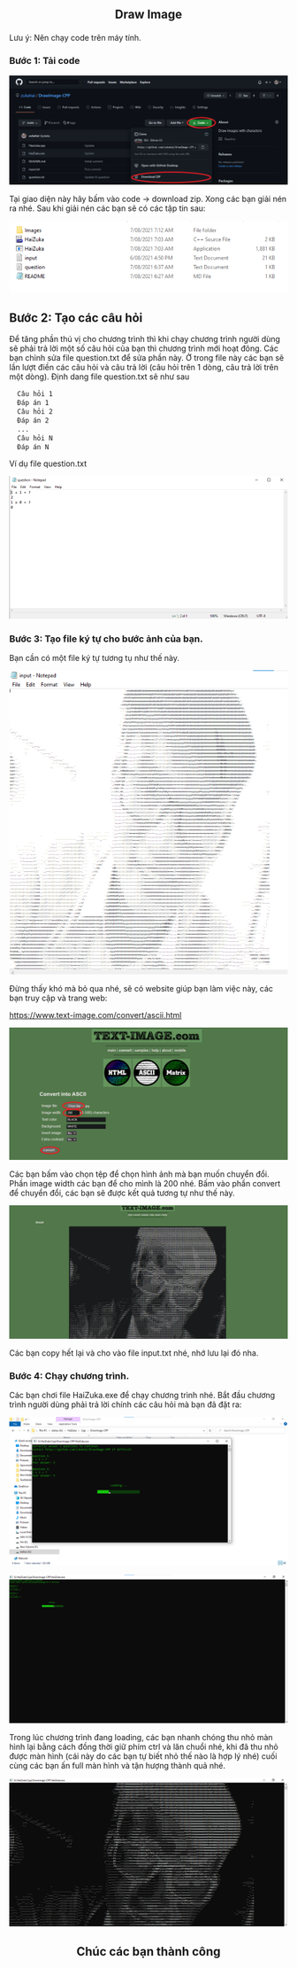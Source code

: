 ## <p align="center"> Draw Image </p>


Lưu ý: Nên chạy code trên máy tính.

### Bước 1: Tải code
<p align="center"> <img src="images/1.png" alt="blog" /> </p>
Tại giao diện này hãy bấm vào code -> download zip.
Xong các bạn giải nén ra nhé. Sau khi giải nén các bạn sẽ có các tập tin sau:

<p align="center"> <img src="images/2.png" alt="blog" /> </p>

## Bước 2: Tạo các câu hỏi
Để tăng phần thú vị cho chương trình thì khi chạy chương trình người dùng sẽ phải trả lời một số câu hỏi của bạn thì chương trình mới hoạt đông.
Các bạn chỉnh sửa file question.txt để sửa phần này.
Ở trong file này các bạn sẽ lần lượt điền các câu hỏi và câu trả lời (câu hỏi trên 1 dòng, câu trả lời trên một dòng).
Định dang file question.txt sẽ như sau

```
  Câu hỏi 1
  Đáp án 1
  Câu hỏi 2
  Đáp án 2
  ...
  Câu hỏi N
  Đáp án N
```
Ví dụ file question.txt

<p align="center"> <img src="images/3.png" alt="blog" /> </p>

### Bước 3: Tạo file ký tự cho bước ảnh của bạn.
Bạn cần có một file ký tự tương tụ như thế này.

<p align="center"> <img src="images/4.png" alt="blog" /> </p>
Đừng thấy khó mà bỏ qua nhé, sẽ có website giúp bạn làm việc này, các bạn truy cập và trang web:

https://www.text-image.com/convert/ascii.html

<p align="center"> <img src="images/5.png" alt="blog" /> </p>
Các bạn bấm vào chọn tệp để chọn hình ảnh mà bạn muốn chuyển đổi.
Phần image width các bạn để cho mình là 200 nhé.
Bấm vào phần convert để chuyển đổi, các bạn sẽ được kết quả tương tự như thế này.
<p align="center"> <img src="images/6.png" alt="blog" /> </p>
Các bạn copy hết lại và cho vào file input.txt nhé, nhớ lưu lại đó nha.

### Bước 4: Chạy chương trình.
Các bạn chơi file HaiZuka.exe để chạy chương trình nhé.
Bắt đầu chương trình người dùng phải trả lời chính các câu hỏi mà bạn đã đặt ra:

<p align="center"> <img src="images/7.png" alt="blog" /> </p>

<p align="center"> <img src="images/8.png" alt="blog" /> </p>
Trong lúc chương trình đang loading, các bạn nhanh chóng thu nhỏ màn hình lại bằng cách đồng thời giữ phím ctrl và lăn chuổi nhé, khi đã thu nhỏ được màn hình (cái này do các bạn tự biết nhỏ thế nào là hợp lý nhé) cuối cùng các bạn ấn full màn hình và tận hượng thành quả nhé.

<p align="center"> <img src="images/9.png" alt="blog" /> </p>

## <p align="center"> Chúc các bạn thành công </p>
